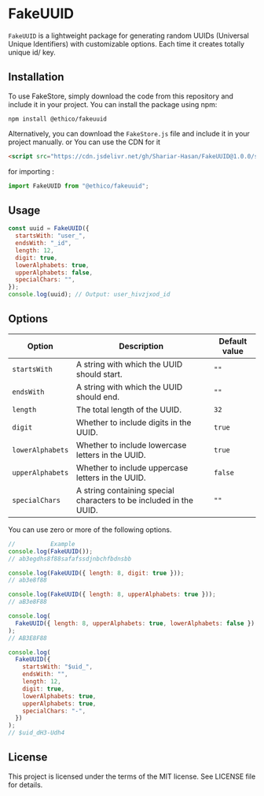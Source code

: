 # FakeUUID

`FakeUUID` is a lightweight package for generating random UUIDs (Universal Unique Identifiers) with customizable options. Each time it creates totally unique id/ key.

## Installation

To use FakeStore, simply download the code from this repository and include it in your project.
You can install the package using npm:

```
npm install @ethico/fakeuuid
```

Alternatively, you can download the `FakeStore.js` file and include it in your project manually.
or You can use the CDN for it

```html
<script src="https://cdn.jsdelivr.net/gh/Shariar-Hasan/FakeUUID@1.0.0/src/FakeUUID.js"></script>
```

for importing :

```javascript
import FakeUUID from "@ethico/fakeuuid";
```

## Usage

```javascript
const uuid = FakeUUID({
  startsWith: "user_",
  endsWith: "_id",
  length: 12,
  digit: true,
  lowerAlphabets: true,
  upperAlphabets: false,
  specialChars: "",
});
console.log(uuid); // Output: user_hivzjxod_id
```

## Options

| Option           | Description                                                        | Default value |
| ---------------- | ------------------------------------------------------------------ | ------------- |
| `startsWith`     | A string with which the UUID should start.                         | `""`          |
| `endsWith`       | A string with which the UUID should end.                           | `""`          |
| `length`         | The total length of the UUID.                                      | `32`          |
| `digit`          | Whether to include digits in the UUID.                             | `true`        |
| `lowerAlphabets` | Whether to include lowercase letters in the UUID.                  | `true`        |
| `upperAlphabets` | Whether to include uppercase letters in the UUID.                  | `false`       |
| `specialChars`   | A string containing special characters to be included in the UUID. | `""`          |

You can use zero or more of the following options.

```javascript
//          Example 
console.log(FakeUUID());
// ab3egdhs8f88safafssdjnbchfbdnsbb

console.log(FakeUUID({ length: 8, digit: true }));
// ab3e8f88

console.log(FakeUUID({ length: 8, upperAlphabets: true }));
// aB3e8F88

console.log(
  FakeUUID({ length: 8, upperAlphabets: true, lowerAlphabets: false })
);
// AB3E8F88

console.log(
  FakeUUID({
    startsWith: "$uid_",
    endsWith: "",
    length: 12,
    digit: true,
    lowerAlphabets: true,
    upperAlphabets: true,
    specialChars: "-",
  })
);
// $uid_dH3-Udh4
```

## License

This project is licensed under the terms of the MIT license. See LICENSE file for details.
